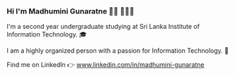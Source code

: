 ### Hi I'm Madhumini Gunaratne 👋🏾 👩🏾‍💻

I'm a second year undergraduate studying at Sri Lanka Institute of Information Technology. :mortar_board:

I am a highly organized person with a passion for Information Technology. :information_desk_person:


Find me on Linkedln 	:point_right:
www.linkedin.com/in/madhumini-gunaratne
